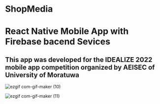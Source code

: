 # ShopMedia
# React Native Mobile App with Firebase bacend Sevices
## This app was developed for the IDEALIZE 2022 mobile app competition organized by AEISEC of University of Moratuwa

![ezgif com-gif-maker (10)](https://user-images.githubusercontent.com/77486691/183259532-0f20669f-3b13-4706-87f7-6b5dae3ae033.gif)

![ezgif com-gif-maker (11)](https://user-images.githubusercontent.com/77486691/183259516-d24ee718-15c7-4b4a-9174-d66a047d5c55.gif)
